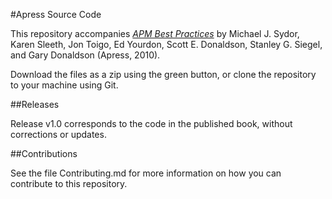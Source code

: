 #Apress Source Code

This repository accompanies [*APM Best Practices*](http://www.apress.com/9781430231417) by Michael J. Sydor, Karen Sleeth, Jon  Toigo, Ed Yourdon, Scott E. Donaldson, Stanley G. Siegel, and Gary Donaldson (Apress, 2010).

[comment]: #cover

Download the files as a zip using the green button, or clone the repository to your machine using Git.

##Releases

Release v1.0 corresponds to the code in the published book, without corrections or updates.

##Contributions

See the file Contributing.md for more information on how you can contribute to this repository.
